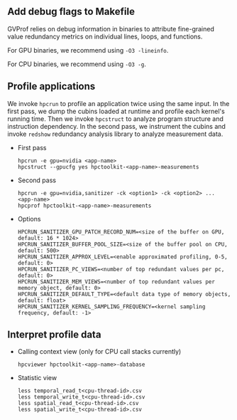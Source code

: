 ## Add debug flags to Makefile

GVProf relies on debug information in binaries to attribute fine-grained value redundancy metrics on individual lines, loops, and functions. 

For GPU binaries, we recommend using `-O3 -lineinfo`.

For CPU binaries, we recommend using `-O3 -g`.

## Profile applications

We invoke `hpcrun` to profile an application twice using the same input.
In the first pass, we dump the cubins loaded at runtime and profile each kernel's running time.
Then we invoke `hpcstruct` to analyze program structure and instruction dependency.
In the second pass, we instrument the cubins and invoke `redshow` redundancy analysis library to analyze measurement data.

- First pass
   
      hpcrun -e gpu=nvidia <app-name>
      hpcstruct --gpucfg yes hpctoolkit-<app-name>-measurements
   
- Second pass

      hpcrun -e gpu=nvidia,sanitizer -ck <option1> -ck <option2> ... <app-name>
      hpcprof hpctoolkit-<app-name>-measurements    

- Options

      HPCRUN_SANITIZER_GPU_PATCH_RECORD_NUM=<size of the buffer on GPU, default: 16 * 1024>
      HPCRUN_SANITIZER_BUFFER_POOL_SIZE=<size of the buffer pool on CPU, default: 500>
      HPCRUN_SANITIZER_APPROX_LEVEL=<enable approximated profiling, 0-5, default: 0>
      HPCRUN_SANITIZER_PC_VIEWS=<number of top redundant values per pc, default: 0>
      HPCRUN_SANITIZER_MEM_VIEWS=<number of top redundant values per memory object, default: 0>
      HPCRUN_SANITIZER_DEFAULT_TYPE=<default data type of memory objects, default: float>
      HPCRUN_SANITIZER_KERNEL_SAMPLING_FREQUENCY=<kernel sampling frequency, default: -1>

## Interpret profile data

- Calling context view (only for CPU call stacks currently)

      hpcviewer hpctoolkit-<app-name>-database
      
- Statistic view

      less temporal_read_t<cpu-thread-id>.csv
      less temporal_write_t<cpu-thread-id>.csv
      less spatial_read_t<cpu-thread-id>.csv
      less spatial_write_t<cpu-thread-id>.csv

 

